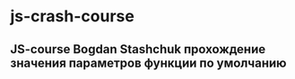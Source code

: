 # js-crash-course 

## JS-course Bogdan Stashchuk прохождение значения параметров функции по умолчанию